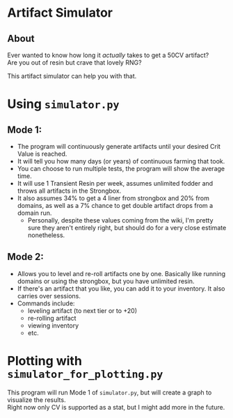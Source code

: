 # Artifact Simulator
## About
Ever wanted to know how long it *actually* takes to get a 50CV artifact? \
Are you out of resin but crave that lovely RNG?

This artifact simulator can help you with that.
# Using `simulator.py`
## Mode 1: 
- The program will continuously generate artifacts until your desired Crit Value is reached.
- It will tell you how many days (or years) of continuous farming that took.
- You can choose to run multiple tests, the program will show the average time.
- It will use 1 Transient Resin per week, assumes unlimited fodder and throws all artifacts in the Strongbox.
- It also assumes 34% to get a 4 liner from strongbox and 20% from domains, as well as a 7% chance to get double artifact drops from a domain run. 
  - Personally, despite these values coming from the wiki, I'm pretty sure they aren't entirely right, but should do for a very close estimate nonetheless.

## Mode 2:
- Allows you to level and re-roll artifacts one by one. Basically like running domains or using the strongbox, but you have unlimited resin.
- If there's an artifact that you like, you can add it to your inventory. It also carries over sessions.
- Commands include:
  - leveling artifact (to next tier or to +20)
  - re-rolling artifact
  - viewing inventory
  - etc.

# Plotting with `simulator_for_plotting.py`
This program will run Mode 1 of `simulator.py`, but will create a graph to visualize the results. \
Right now only CV is supported as a stat, but I might add more in the future.
